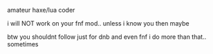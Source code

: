 amateur haxe/lua coder

i will NOT work on your fnf mod.. unless i know you then maybe

btw you shouldnt follow just for dnb and even fnf i do more than that.. sometimes
